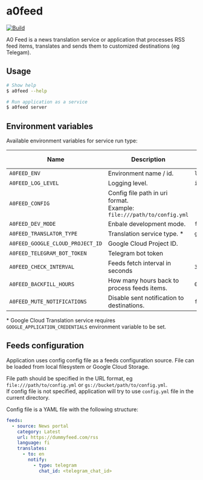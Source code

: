 # a0feed

[![Build](https://github.com/dlampsi/a0feed/actions/workflows/build.yml/badge.svg)](https://github.com/dlampsi/a0feed/actions/workflows/build.yml)

A0 Feed is a news translation service or application that processes RSS feed items, translates and sends them to customized destinations (eg Telegam).

## Usage

```bash
# Show help
$ a0feed --help

# Run application as a service
$ a0feed server
```

## Environment variables

Available environment variables for service run type:

| Name | Description | Default value |
| ---- | ----------- | ------------- |
| `A0FEED_ENV` | Environment name / id. | `local` |
| `A0FEED_LOG_LEVEL` | Logging level. | `info` |
| `A0FEED_CONFIG` | Config file path in uri format.<br>Example: `file:///path/to/config.yml` | |
| `A0FEED_DEV_MODE` | Enbale development mode. | `false` |
| `A0FEED_TRANSLATOR_TYPE` | Translation service type. * | `google_cloud` |
| `A0FEED_GOOGLE_CLOUD_PROJECT_ID` | Google Cloud Project ID. | |
| `A0FEED_TELEGRAM_BOT_TOKEN` | Telegram bot token |  |
| `A0FEED_CHECK_INTERVAL` | Feeds fetch interval in seconds | `300` |
| `A0FEED_BACKFILL_HOURS` | How many hours back to process feeds items. | `0` |
| `A0FEED_MUTE_NOTIFICATIONS` | Disable sent notification to destinations. | `false` |

\* Google Cloud Translation service requires `GOOGLE_APPLICATION_CREDENTIALS` environment variable to be set.

## Feeds configuration

Application uses config config file as a feeds configuration source. File can be loaded from local filesystem or Google Cloud Storage.

File path should be specified in the URL format, eg `file:///path/to/config.yml` or `gs://bucket/path/to/config.yml`. <br>
If config file is not specified, application will try to use `config.yml` file in the current directory.

Config file is a YAML file with the following structure:

```yaml
feeds:
  - source: News portal
    category: Latest
    url: https://dummyfeed.com/rss
    language: fi
    translates:
      - to: en
        notify:
          - type: telegram
            chat_id: <telegram_chat_id>
```
